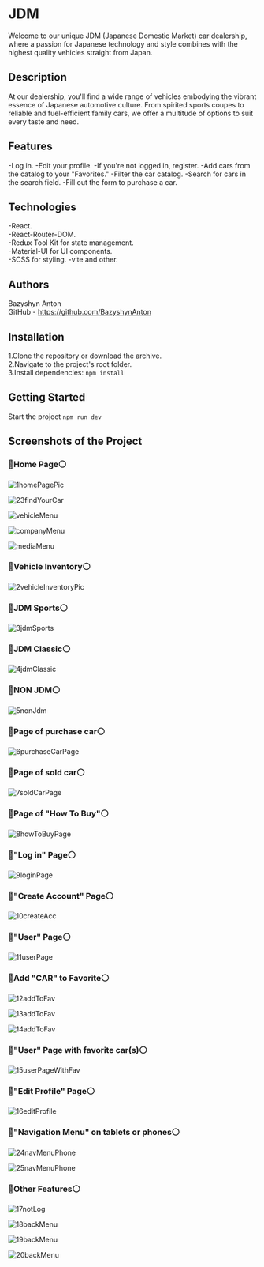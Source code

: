 # JDM

Welcome to our unique JDM (Japanese Domestic Market) car dealership,
where a passion for Japanese technology and style combines with the highest quality vehicles straight from Japan.

## Description

At our dealership, you'll find a wide range of vehicles embodying the vibrant essence of Japanese automotive culture.
From spirited sports coupes to reliable and fuel-efficient family cars,
we offer a multitude of options to suit every taste and need.

## Features

-Log in.
-Edit your profile.
-If you're not logged in, register.
-Add cars from the catalog to your "Favorites."
-Filter the car catalog.
-Search for cars in the search field.
-Fill out the form to purchase a car. 

## Technologies

-React.  
-React-Router-DOM.  
-Redux Tool Kit for state management.  
-Material-UI for UI components.  
-SCSS for styling.
-vite
and other.

## Authors

Bazyshyn Anton  
GitHub - https://github.com/BazyshynAnton  

## Installation

1.Clone the repository or download the archive.  
2.Navigate to the project's root folder.  
3.Install dependencies: `npm install`  

## Getting Started

Start the project `npm run dev`  

## Screenshots of the Project  
### 🔴Home Page⚪  

![1homePagePic](https://github.com/BazyshynAnton/JDM/assets/120124298/1cb723bf-7fbc-4e0c-be59-a0db963ef5e1)

![23findYourCar](https://github.com/BazyshynAnton/JDM/assets/120124298/cf24ef24-f1b1-4623-911b-bc9db96589ee)

![vehicleMenu](https://github.com/BazyshynAnton/JDM/assets/120124298/dcd6031e-eb62-4b95-8e1e-4041a1a0ab00)

![companyMenu](https://github.com/BazyshynAnton/JDM/assets/120124298/8f5dc53b-21dc-45b9-8786-ceb963d690e4)

![mediaMenu](https://github.com/BazyshynAnton/JDM/assets/120124298/264c8efc-e6c4-4e04-af6f-e68f4d5c2794)



### 🔴Vehicle Inventory⚪  

![2vehicleInventoryPic](https://github.com/BazyshynAnton/JDM/assets/120124298/f655c6b7-a4a9-4521-9399-a43c925d10fa)


### 🔴JDM Sports⚪  

![3jdmSports](https://github.com/BazyshynAnton/JDM/assets/120124298/17eff71e-5f22-4827-9d35-810d1d582cc3)

### 🔴JDM Classic⚪    

![4jdmClassic](https://github.com/BazyshynAnton/JDM/assets/120124298/049d94a8-9bed-4cec-8c8c-3e6beac6d04c)

### 🔴NON JDM⚪  

![5nonJdm](https://github.com/BazyshynAnton/JDM/assets/120124298/d1b78992-1658-4db7-81b9-751aeed5c7fb)

### 🔴Page of purchase car⚪  

![6purchaseCarPage](https://github.com/BazyshynAnton/JDM/assets/120124298/c5f9f807-86c1-4091-9318-5dc8bc25070a)

### 🔴Page of sold car⚪  

![7soldCarPage](https://github.com/BazyshynAnton/JDM/assets/120124298/0ad15f15-7b0d-43c4-89cb-dc4cd927d965)

### 🔴Page of "How To Buy"⚪

![8howToBuyPage](https://github.com/BazyshynAnton/JDM/assets/120124298/93d1511c-3938-4180-a765-bc9646030a38)

### 🔴"Log in" Page⚪  

![9loginPage](https://github.com/BazyshynAnton/JDM/assets/120124298/79ccd841-1ccc-4096-a625-502b38b9b20b)

### 🔴"Create Account" Page⚪  

![10createAcc](https://github.com/BazyshynAnton/JDM/assets/120124298/83083287-acc0-41cf-b6dd-d9b6cebb4639)


### 🔴"User" Page⚪  

![11userPage](https://github.com/BazyshynAnton/JDM/assets/120124298/cf8ac99f-2272-4d03-a21b-02af01fca47d)

### 🔴Add "CAR" to Favorite⚪  

![12addToFav](https://github.com/BazyshynAnton/JDM/assets/120124298/890e26de-b4f3-4730-b5ac-c832ef61c9d6)

![13addToFav](https://github.com/BazyshynAnton/JDM/assets/120124298/34438ceb-167b-4d3b-97f2-e1e70c818637)

![14addToFav](https://github.com/BazyshynAnton/JDM/assets/120124298/ae6ca812-ad7e-44a3-b7c6-663aaece3103)


### 🔴"User" Page with favorite car(s)⚪

![15userPageWithFav](https://github.com/BazyshynAnton/JDM/assets/120124298/b13a0c3a-61a9-4e8f-9db6-a5e31f164faa)

### 🔴"Edit Profile" Page⚪  

![16editProfile](https://github.com/BazyshynAnton/JDM/assets/120124298/33c072d3-0281-443d-a7a4-d1919db4f379)

### 🔴"Navigation Menu" on tablets or phones⚪  
![24navMenuPhone](https://github.com/BazyshynAnton/JDM/assets/120124298/830f47d6-b486-4ed5-bf6d-48b71170f7ee)

![25navMenuPhone](https://github.com/BazyshynAnton/JDM/assets/120124298/77f68dd2-3e4d-40c5-86dd-bf998d285537)

### 🔴Other Features⚪  

![17notLog](https://github.com/BazyshynAnton/JDM/assets/120124298/844473f4-4a2e-4296-9c98-112ac89b0544)

![18backMenu](https://github.com/BazyshynAnton/JDM/assets/120124298/f3e26b6e-bf98-47d3-a687-8087f30b365b)

![19backMenu](https://github.com/BazyshynAnton/JDM/assets/120124298/2e9cb0d5-b798-41d2-960c-19eec4382c41)

![20backMenu](https://github.com/BazyshynAnton/JDM/assets/120124298/417bdc0c-7b17-4d77-9e4b-9e795b5b2ac3)






